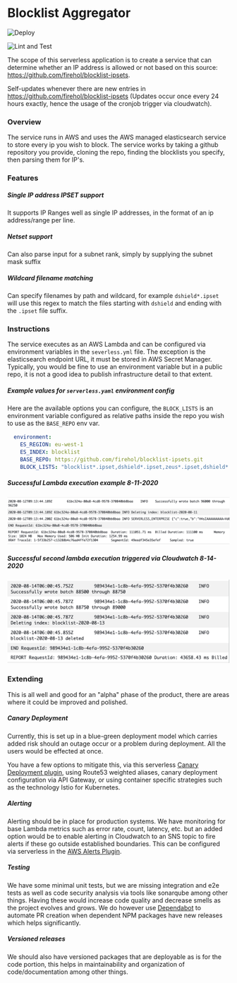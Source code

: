 # Blocklist Aggregator

![Deploy](https://github.com/dallinwright/blocklist_aggregator/workflows/Deploy/badge.svg)

![Lint and Test](https://github.com/dallinwright/blocklist_api/workflows/Lint%20and%20Test/badge.svg)

The scope of this serverless application is to create a service that can determine whether an IP address is allowed or not based on this source: https://github.com/firehol/blocklist-ipsets.

Self-updates whenever there are new entries in https://github.com/firehol/blocklist-ipsets (Updates occur once every 24 hours exactly, hence the usage of the cronjob trigger via cloudwatch).

### Overview

The service runs in AWS and uses the AWS managed elasticsearch service to store every ip you wish to block. The service works by taking a github repository you provide, cloning the repo, finding the blocklists you specify, then parsing them for IP's. 

### Features
##### Single IP address IPSET support

It supports IP Ranges well as single IP addresses, in the format of an ip address/range per line.

##### Netset support
Can also parse input for a subnet rank, simply by supplying the subnet mask suffix

##### Wildcard filename matching
Can specify filenames by path and wildcard, for example `dshield*.ipset` will use this regex to match the files starting with `dshield` and ending with the `.ipset` file suffix.


### Instructions
The service executes as an AWS Lambda and can be configured via environment variables in the `severless.yml` file. The exception is the elasticsearch endpoint URL, it must be stored in AWS Secret Manager. Typically, you would be fine to use an environment variable but in a public repo, it is not a good idea to publish infrastructure detail to that extent.

##### Example values for `serverless.yaml` environment config
Here are the available options you can configure, the `BLOCK_LISTS` is an environment variable configured as relative paths inside the repo you wish to use as the `BASE_REPO` env var.
```yaml
  environment:
    ES_REGION: eu-west-1
    ES_INDEX: blocklist
    BASE_REPO: https://github.com/firehol/blocklist-ipsets.git
    BLOCK_LISTS: "blocklist*.ipset,dshield*.ipset,zeus*.ipset,dshield*.netset"
```


##### Successful Lambda execution example 8-11-2020
![Part 1 success](./screenshots/cw.png?raw=true)

##### Successful second lambda execution triggered via Cloudwatch 8-14-2020
![Part 1 success](./screenshots/working-cron.png?raw=true)


### Extending

This is all well and good for an "alpha" phase of the product, there are areas where it could be improved and polished. 

##### Canary Deployment
Currently, this is set up in a blue-green deployment model which carries added risk should an outage occur or a problem during deployment. All the users would be effected at once.

You have a few options to mitigate this, via this serverless [Canary Deployment plugin](https://www.serverless.com/blog/manage-canary-deployments-lambda-functions-serverless-framework), using Route53 weighted aliases, canary deployment configuration via API Gateway, or using container specific strategies such as the technology Istio for Kubernetes.

##### Alerting
Alerting should be in place for production systems. We have monitoring for base Lambda metrics such as error rate, count, latency, etc. but an added option would be to enable alerting in Cloudwatch to an SNS topic to fire alerts if these go outside established boundaries. This can be configured via serverless in the [AWS Alerts Plugin](https://www.serverless.com/plugins/serverless-plugin-aws-alerts).

##### Testing

We have some minimal unit tests, but we are missing integration and e2e tests as well as code security analysis via tools like sonarqube among other things. Having these would increase code quality and decrease smells as the project evolves and grows. We do however use [Dependabot](https://dependabot.com/) to automate PR creation when dependent NPM packages have new releases which helps significantly.

##### Versioned releases

We should also have versioned packages that are deployable as is for the code portion, this helps in maintainability and organization of code/documentation among other things.
